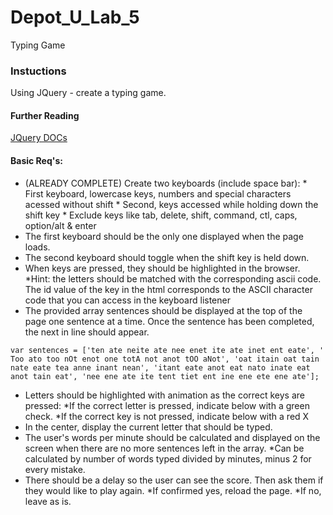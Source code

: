 # Depot_U_Lab_5
Typing Game
### Instuctions

Using JQuery - create a typing game.

#### Further Reading
[JQuery DOCs](https://jquery.com/)

#### Basic Req's:
* (ALREADY COMPLETE) Create two keyboards (include space bar):
		* First keyboard, lowercase keys, numbers and special characters acessed without shift
		* Second, keys accessed while holding down the shift key
		* Exclude keys like tab, delete, shift, command, ctl, caps, option/alt & enter
* The first keyboard should be the only one displayed when the page loads.
* The second keyboard should toggle when the shift key is held down.
* When keys are pressed, they should be highlighted in the browser.
		*Hint: the letters should be matched with the corresponding ascii code. The id value of the key in the html corresponds to the ASCII character code that you can access in the keyboard listener
* The provided array sentences should be displayed at the top of the page one sentence at a time. Once the sentence has been completed, the next in line should appear.
```
var sentences = ['ten ate neite ate nee enet ite ate inet ent eate', ' Too ato too nOt enot one totA not anot tOO aNot', 'oat itain oat tain nate eate tea anne inant nean', 'itant eate anot eat nato inate eat anot tain eat', 'nee ene ate ite tent tiet ent ine ene ete ene ate'];
```
* Letters should be highlighted with animation as the correct keys are pressed:
		*If the correct letter is pressed, indicate below with a green check.
		*If the correct key is not pressed, indicate below with a red X
* In the center, display the current letter that should be typed.
* The user's words per minute should be calculated and displayed on the screen when there are no more sentences left in the array.
		*Can be calculated by number of words typed divided by minutes, minus 2 for every mistake.
* There should be a delay so the user can see the score. Then ask them if they would like to play again.
		*If confirmed yes, reload the page.
		*If no, leave as is.

